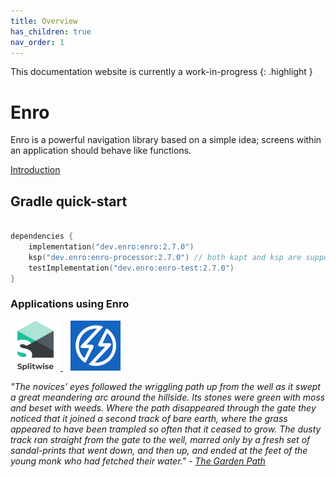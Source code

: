 ```yaml
---
title: Overview
has_children: true
nav_order: 1
---
```


This documentation website is currently a work-in-progress
{: .highlight } 

# Enro

Enro is a powerful navigation library based on a simple idea; screens within an application should behave like functions. 

[Introduction](./docs/introduction.md)

## Gradle quick-start
```kotlin

dependencies {
    implementation("dev.enro:enro:2.7.0")
    ksp("dev.enro:enro-processor:2.7.0") // both kapt and ksp are supported
    testImplementation("dev.enro:enro-test:2.7.0")
}

```

### Applications using Enro
<p>
    <a href="https://www.splitwise.com/">
        <img width="80px" src="./assets/splitwise-icon.png" />
    </a>
    &nbsp;&nbsp;
    <a href="https://play.google.com/store/apps/details?id=com.beyondbudget">
        <img width="80px" src="./assets/beyond-budget-icon.png" />
    </a>
</p>


*"The novices’ eyes followed the wriggling path up from the well as it swept a great meandering arc around the hillside. Its stones were green with moss and beset with weeds. Where the path disappeared through the gate they noticed that it joined a second track of bare earth, where the grass appeared to have been trampled so often that it ceased to grow. The dusty track ran straight from the gate to the well, marred only by a fresh set of sandal-prints that went down, and then up, and ended at the feet of the young monk who had fetched their water." - [The Garden Path](http://thecodelesscode.com/case/156)*
